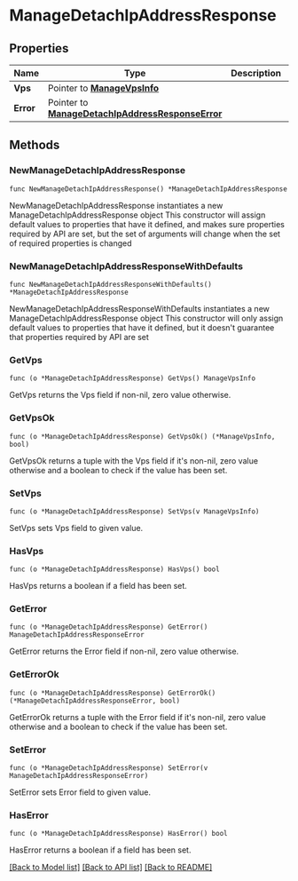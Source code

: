 # ManageDetachIpAddressResponse

## Properties

Name | Type | Description | Notes
------------ | ------------- | ------------- | -------------
**Vps** | Pointer to [**ManageVpsInfo**](ManageVpsInfo.md) |  | [optional] 
**Error** | Pointer to [**ManageDetachIpAddressResponseError**](ManageDetachIpAddressResponseError.md) |  | [optional] 

## Methods

### NewManageDetachIpAddressResponse

`func NewManageDetachIpAddressResponse() *ManageDetachIpAddressResponse`

NewManageDetachIpAddressResponse instantiates a new ManageDetachIpAddressResponse object
This constructor will assign default values to properties that have it defined,
and makes sure properties required by API are set, but the set of arguments
will change when the set of required properties is changed

### NewManageDetachIpAddressResponseWithDefaults

`func NewManageDetachIpAddressResponseWithDefaults() *ManageDetachIpAddressResponse`

NewManageDetachIpAddressResponseWithDefaults instantiates a new ManageDetachIpAddressResponse object
This constructor will only assign default values to properties that have it defined,
but it doesn't guarantee that properties required by API are set

### GetVps

`func (o *ManageDetachIpAddressResponse) GetVps() ManageVpsInfo`

GetVps returns the Vps field if non-nil, zero value otherwise.

### GetVpsOk

`func (o *ManageDetachIpAddressResponse) GetVpsOk() (*ManageVpsInfo, bool)`

GetVpsOk returns a tuple with the Vps field if it's non-nil, zero value otherwise
and a boolean to check if the value has been set.

### SetVps

`func (o *ManageDetachIpAddressResponse) SetVps(v ManageVpsInfo)`

SetVps sets Vps field to given value.

### HasVps

`func (o *ManageDetachIpAddressResponse) HasVps() bool`

HasVps returns a boolean if a field has been set.

### GetError

`func (o *ManageDetachIpAddressResponse) GetError() ManageDetachIpAddressResponseError`

GetError returns the Error field if non-nil, zero value otherwise.

### GetErrorOk

`func (o *ManageDetachIpAddressResponse) GetErrorOk() (*ManageDetachIpAddressResponseError, bool)`

GetErrorOk returns a tuple with the Error field if it's non-nil, zero value otherwise
and a boolean to check if the value has been set.

### SetError

`func (o *ManageDetachIpAddressResponse) SetError(v ManageDetachIpAddressResponseError)`

SetError sets Error field to given value.

### HasError

`func (o *ManageDetachIpAddressResponse) HasError() bool`

HasError returns a boolean if a field has been set.


[[Back to Model list]](../README.md#documentation-for-models) [[Back to API list]](../README.md#documentation-for-api-endpoints) [[Back to README]](../README.md)


